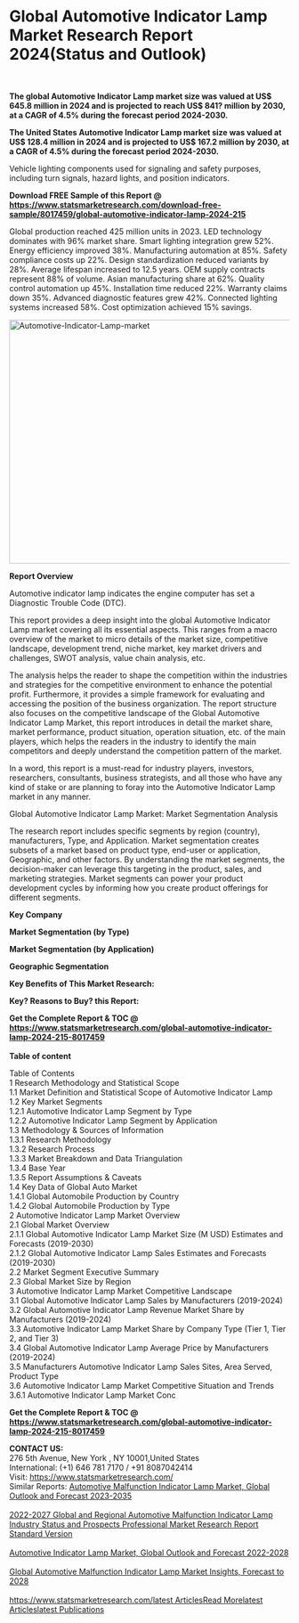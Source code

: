 <h1>Global Automotive Indicator Lamp Market Research Report 2024(Status and Outlook)</h1><br/><p><strong>The global Automotive Indicator Lamp market size was valued at US$ 645.8 million in 2024 and is projected to reach US$ 841? million by 2030, at a <strong>CAGR</strong> of 4.5% during the forecast period 2024-2030.</strong></p><p><strong>The United States Automotive Indicator Lamp market size was valued at US$ 128.4 million in 2024 and is projected to US$ 167.2 million by 2030, at a <strong>CAGR</strong> of 4.5% during the forecast period 2024-2030.</strong></p><p>Vehicle lighting components used for signaling and safety purposes, including turn signals, hazard lights, and position indicators.</p><p><strong>Download FREE Sample of this Report @ <a href="https://www.statsmarketresearch.com/download-free-sample/8017459/global-automotive-indicator-lamp-2024-215">https://www.statsmarketresearch.com/download-free-sample/8017459/global-automotive-indicator-lamp-2024-215</a></strong></p><p>Global production reached 425 million units in 2023. LED technology dominates with 96% market share. Smart lighting integration grew 52%. Energy efficiency improved 38%. Manufacturing automation at 85%. Safety compliance costs up 22%. Design standardization reduced variants by 28%. Average lifespan increased to 12.5 years. OEM supply contracts represent 88% of volume. Asian manufacturing share at 62%. Quality control automation up 45%. Installation time reduced 22%. Warranty claims down 35%. Advanced diagnostic features grew 42%. Connected lighting systems increased 58%. Cost optimization achieved 15% savings.</p><p><img alt="Automotive-Indicator-Lamp-market" src="https://www.grandresearchstore.com/assets/report-images/Automotive_Indicator_Lamp_market.png" style="width: 730px; height: 438px;"></p><p><strong>Report Overview</strong></p><p>Automotive indicator lamp indicates the engine computer has set a Diagnostic Trouble Code (DTC).</p><p>This report provides a deep insight into the global Automotive Indicator Lamp market covering all its essential aspects. This ranges from a macro overview of the market to micro details of the market size, competitive landscape, development trend, niche market, key market drivers and challenges, SWOT analysis, value chain analysis, etc.</p><p>The analysis helps the reader to shape the competition within the industries and strategies for the competitive environment to enhance the potential profit. Furthermore, it provides a simple framework for evaluating and accessing the position of the business organization. The report structure also focuses on the competitive landscape of the Global Automotive Indicator Lamp Market, this report introduces in detail the market share, market performance, product situation, operation situation, etc. of the main players, which helps the readers in the industry to identify the main competitors and deeply understand the competition pattern of the market.</p><p>In a word, this report is a must-read for industry players, investors, researchers, consultants, business strategists, and all those who have any kind of stake or are planning to foray into the Automotive Indicator Lamp market in any manner.</p><p>Global Automotive Indicator Lamp Market: Market Segmentation Analysis</p><p>The research report includes specific segments by region (country), manufacturers, Type, and Application. Market segmentation creates subsets of a market based on product type, end-user or application, Geographic, and other factors. By understanding the market segments, the decision-maker can leverage this targeting in the product, sales, and marketing strategies. Market segments can power your product development cycles by informing how you create product offerings for different segments.</p><p><strong>Key Company</strong></p><p><strong>Market Segmentation (by Type)</strong></p><p><strong>Market Segmentation (<strong>by Application</strong>)</strong></p><p><strong>Geographic Segmentation</strong></p><p><strong>Key Benefits of This Market Research:</strong></p><p><strong>Key? <strong>Reasons to Buy</strong>? this Report:</strong></p><div><b>Get the Complete Report & TOC @ <a href="https://www.statsmarketresearch.com/global-automotive-indicator-lamp-2024-215-8017459">https://www.statsmarketresearch.com/global-automotive-indicator-lamp-2024-215-8017459</a></b></div><br><b>Table of content</b><p>Table of Contents<br /> 1 Research Methodology and Statistical Scope<br /> 1.1 Market Definition and Statistical Scope of Automotive Indicator Lamp<br /> 1.2 Key Market Segments<br /> 1.2.1 Automotive Indicator Lamp Segment by Type<br /> 1.2.2 Automotive Indicator Lamp Segment by Application<br /> 1.3 Methodology & Sources of Information<br /> 1.3.1 Research Methodology<br /> 1.3.2 Research Process<br /> 1.3.3 Market Breakdown and Data Triangulation<br /> 1.3.4 Base Year<br /> 1.3.5 Report Assumptions & Caveats<br /> 1.4 Key Data of Global Auto Market<br /> 1.4.1 Global Automobile Production by Country<br /> 1.4.2 Global Automobile Production by Type<br /> 2 Automotive Indicator Lamp Market Overview<br /> 2.1 Global Market Overview<br /> 2.1.1 Global Automotive Indicator Lamp Market Size (M USD) Estimates and Forecasts (2019-2030)<br /> 2.1.2 Global Automotive Indicator Lamp Sales Estimates and Forecasts (2019-2030)<br /> 2.2 Market Segment Executive Summary<br /> 2.3 Global Market Size by Region<br /> 3 Automotive Indicator Lamp Market Competitive Landscape<br /> 3.1 Global Automotive Indicator Lamp Sales by Manufacturers (2019-2024)<br /> 3.2 Global Automotive Indicator Lamp Revenue Market Share by Manufacturers (2019-2024)<br /> 3.3 Automotive Indicator Lamp Market Share by Company Type (Tier 1, Tier 2, and Tier 3)<br /> 3.4 Global Automotive Indicator Lamp Average Price by Manufacturers (2019-2024)<br /> 3.5 Manufacturers Automotive Indicator Lamp Sales Sites, Area Served, Product Type<br /> 3.6 Automotive Indicator Lamp Market Competitive Situation and Trends<br /> 3.6.1 Automotive Indicator Lamp Market Conc<br><div><b>Get the Complete Report & TOC @ <a href="https://www.statsmarketresearch.com/global-automotive-indicator-lamp-2024-215-8017459">https://www.statsmarketresearch.com/global-automotive-indicator-lamp-2024-215-8017459</a></b></div></p> <b>CONTACT US:</b><br>276 5th Avenue, New York , NY 10001,United States<br>International: (+1) 646 781 7170 / +91 8087042414<br>Visit: <a href="https://www.statsmarketresearch.com/">https://www.statsmarketresearch.com/</a><br>Similar Reports: <a href="https://www.statsmarketresearch.com/global-automotive-indicator-lamp-2024-215-8017459">Automotive Malfunction Indicator Lamp Market, Global Outlook and Forecast 2023-2035</a><br/><br/><a href="https://www.statsmarketresearch.com/global-automotive-indicator-lamp-2024-215-8017459">2022-2027 Global and Regional Automotive Malfunction Indicator Lamp Industry Status and Prospects Professional Market Research Report Standard Version</a><br/><br/><a href="https://www.statsmarketresearch.com/global-automotive-indicator-lamp-2024-215-8017459">Automotive Indicator Lamp Market, Global Outlook and Forecast 2022-2028</a><br/><br/><a href="https://www.statsmarketresearch.com/global-automotive-indicator-lamp-2024-215-8017459">Global Automotive Malfunction Indicator Lamp Market Insights, Forecast to 2028</a><br/><br/><a href="https://gyeongbokgung.com">https://www.statsmarketresearch.com/</a><a href="https://hallyeomaritime.com">latest Articles</a><a href="https://jingwansa.com">Read More</a><a href=https://nguoiviet.jp/">latest Articles</a><a href="https://www.intelmarketresearch.com/">latest Publications</a>